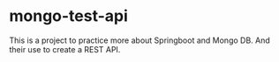 # mongo-test-api
This is a project to practice more about Springboot and Mongo DB. And their use to create a REST API.
